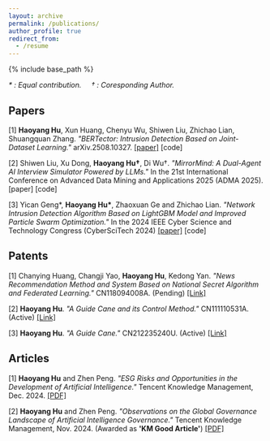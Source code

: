 ```yaml
---
layout: archive
permalink: /publications/
author_profile: true
redirect_from:
  - /resume
---
```


{% include base_path %}

*\* : Equal contribution. &nbsp;&nbsp;&nbsp; † : Coresponding Author.*

Papers
---
[1] **Haoyang Hu**, Xun Huang, Chenyu Wu, Shiwen Liu, Zhichao Lian, Shuangquan Zhang. *"BERTector: Intrusion Detection Based on Joint-Dataset Learning."* arXiv.2508.10327. <a href="https://arxiv.org/abs/2508.10327" target="_blank">[paper]</a> [code]

[2] Shiwen Liu, Xu Dong, **Haoyang Hu†**, Di Wu†. *"MirrorMind: A Dual-Agent AI Interview Simulator Powered by LLMs."* In the 21st International Conference on Advanced Data Mining and Applications 2025 (ADMA 2025). [paper] [code]

[3] Yican Geng\*, **Haoyang Hu\***, Zhaoxuan Ge and Zhichao Lian. *"Network Intrusion Detection Algorithm Based on LightGBM Model and Improved Particle Swarm Optimization."* In the 2024 IEEE Cyber Science and Technology Congress (CyberSciTech 2024) <a href="https://ieeexplore.ieee.org/abstract/document/10795674" target="_blank">[paper]</a> [code]


Patents
---
[1] Chanying Huang, Changji Yao, **Haoyang Hu**, Kedong Yan. *"News Recommendation Method and System Based on National Secret Algorithm and Federated Learning."* CN118094008A. (Pending) <a href="https://patents.google.com/patent/CN118094008A" target="_blank">[Link]</a>

[2] **Haoyang Hu**. *"A Guide Cane and its Control Method."* CN111110531A. (Active) <a href="https://patents.google.com/patent/CN111110531A" target="_blank">[Link]</a>

[3] **Haoyang Hu**. *"A Guide Cane."* CN212235240U. (Active) <a href="https://patents.google.com/patent/CN212235240U" target="_blank">[Link]</a>

Articles
---
[1] **Haoyang Hu** and Zhen Peng. *"ESG Risks and Opportunities in the Development of Artificial Intelligence."* Tencent Knowledge Management, Dec. 2024. <a href="https://ALIENHHY.github.io/_pages/人工智能发展的ESG风险与机遇【终】.pdf" target="_blank">[PDF]</a>

[2] **Haoyang Hu** and Zhen Peng. *"Observations on the Global Governance Landscape of Artificial Intelligence Governance."* Tencent Knowledge Management, Nov. 2024. (Awarded as **'KM Good Article'**) <a href="https://ALIENHHY.github.io/_pages/人工智能治理全球治理态势观察.pdf" target="_blank">[PDF]</a>
